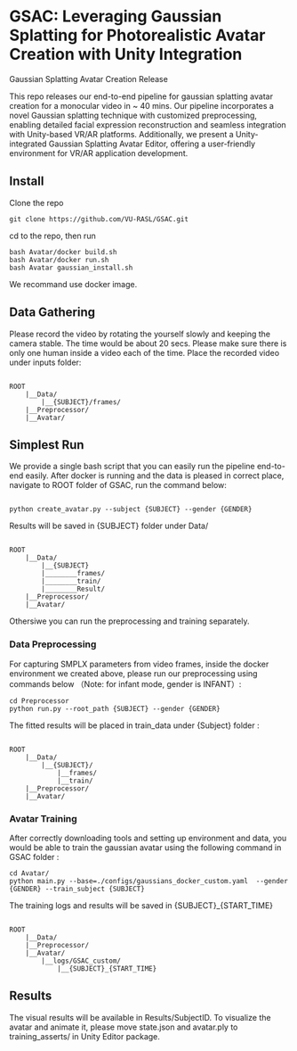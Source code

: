# GSAC: Leveraging Gaussian Splatting for Photorealistic Avatar Creation with Unity Integration
Gaussian Splatting Avatar Creation Release 

This repo releases our end-to-end pipeline for gaussian splatting avatar creation for a monocular video in ~ 40 mins. Our pipeline incorporates a novel Gaussian splatting technique with
customized preprocessing, enabling detailed facial expression reconstruction and seamless integration with Unity-based VR/AR platforms. Additionally, we present a Unity-integrated Gaussian
Splatting Avatar Editor, offering a user-friendly environment for VR/AR application development. 
## Install
Clone the repo
~~~
git clone https://github.com/VU-RASL/GSAC.git
~~~
cd to the repo, then run
~~~
bash Avatar/docker build.sh
bash Avatar/docker run.sh
bash Avatar gaussian_install.sh
~~~
We recommand use docker image.
## Data Gathering 
Please record the video by rotating the yourself slowly and keeping the camera stable. The time would be about 20 secs. Please make sure there is only one human inside a video each of the time.
Place the recorded video under inputs folder:
~~~

ROOT
    |__Data/
        |__{SUBJECT}/frames/
    |__Preprocessor/
    |__Avatar/

~~~
## Simplest Run
We provide a single bash script that you can easily run the pipeline end-to-end easily. After docker is running and the data is pleased in correct place, navigate to ROOT folder of GSAC, run the command below:
~~~

python create_avatar.py --subject {SUBJECT} --gender {GENDER}

~~~
Results will be saved in {SUBJECT} folder under Data/
~~~

ROOT
    |__Data/
        |__{SUBJECT}
        |________frames/
        |________train/
        |________Result/
    |__Preprocessor/
    |__Avatar/

~~~

Othersiwe you can run the preprocessing and training separately.
### Data Preprocessing 
For capturing SMPLX parameters from video frames, inside the docker environment we created above, please run our preprocessing using commands below （Note: for infant mode, gender is INFANT）:
~~~
cd Preprocessor
python run.py --root_path {SUBJECT} --gender {GENDER}
~~~
The fitted results will be placed in train_data under {Subject} folder :
~~~

ROOT
    |__Data/
        |__{SUBJECT}/
            |__frames/
            |__train/
    |__Preprocessor/
    |__Avatar/

~~~
### Avatar Training 
After correctly downloading tools and setting up environment and data, you would be able to train the gaussian avatar using the following command in GSAC folder :
~~~
cd Avatar/
python main.py --base=./configs/gaussians_docker_custom.yaml  --gender {GENDER} --train_subject {SUBJECT}
~~~
The training logs and results will be saved in {SUBJECT}_{START_TIME}
~~~

ROOT
    |__Data/
    |__Preprocessor/
    |__Avatar/
        |__logs/GSAC_custom/
            |__{SUBJECT}_{START_TIME}

~~~
## Results
The visual results will be available in Results/SubjectID. 
To visualize the avatar and animate it, please move state.json and avatar.ply to training_asserts/ in Unity Editor package.
